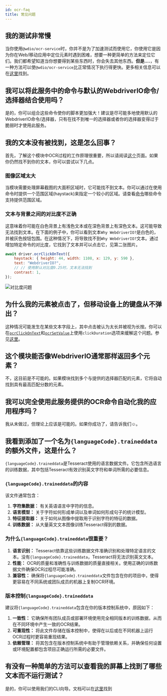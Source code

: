 ```yaml
---
id: ocr-faq
title: 常见问题
---
```


## 我的测试非常慢

当你使用`@wdio/ocr-service`时，你并不是为了加速测试而使用它，你使用它是因为你在Web/移动应用中定位元素时遇到困难，想要一种更简单的方法来定位它们。我们都希望知道当你想要得到某些东西时，你会失去其他东西。**但是....**，有一种方法可以使`@wdio/ocr-service`比正常情况下执行得更快。更多相关信息可以在[这里](./more-test-optimization)找到。

## 我可以将此服务中的命令与默认的WebdriverIO命令/选择器结合使用吗？

是的，你可以组合这些命令使你的脚本更加强大！建议是尽可能多地使用默认的WebdriverIO命令/选择器，只有在找不到唯一的选择器或者你的选择器变得过于脆弱时才使用此服务。

## 我的文本没有被找到，这是怎么回事？

首先，了解这个模块中OCR过程的工作原理很重要，所以请阅读[这个](./ocr-testing)页面。如果你仍然找不到你的文本，你可以尝试以下几点。

### 图像区域太大

当模块需要处理屏幕截图的大面积区域时，它可能找不到文本。你可以通过在使用命令时提供一个范围区域(haystack)来指定一个较小的区域。请查看[命令](./ocr-click-on-text)哪些命令支持提供范围区域。

### 文本与背景之间的对比度不正确

这意味着你可能在白色背景上有浅色文本或在深色背景上有深色文本。这可能导致无法找到文本。在下面的例子中，你可以看到文本`Why WebdriverIO?`是白色的，并被灰色按钮包围。在这种情况下，将导致找不到`Why WebdriverIO?`文本。通过增加特定命令的对比度，它找到了文本并可以点击它，见第二张图片。

```js
await driver.ocrClickOnText({
    haystack: { height: 44, width: 1108, x: 129, y: 590 },
    text: "WebdriverIO?",
    // // 使用默认对比度0.25时，文本无法找到
    contrast: 1,
});
```

![对比度问题](/img/ocr/increased-contrast.jpg)

## 为什么我的元素被点击了，但移动设备上的键盘从不弹出？

这种情况可能发生在某些文本字段上，其中点击被认为太长并被视为长按。你可以在[`ocrClickOnText`](./ocr-click-on-text)和[`ocrSetValue`](./ocr-set-value)上使用`clickDuration`选项来缓解这个问题。参见[这里](./ocr-click-on-text#options)。

## 这个模块能否像WebdriverIO通常那样返回多个元素？

不，这目前是不可能的。如果模块找到多个与提供的选择器匹配的元素，它将自动找到具有最高匹配分数的元素。

## 我可以完全使用此服务提供的OCR命令自动化我的应用程序吗？

我从未做过，但理论上应该是可能的。如果你成功了，请告诉我们☺️。

## 我看到添加了一个名为`{languageCode}.traineddata`的额外文件，这是什么？

`{languageCode}.traineddata`是Tesseract使用的语言数据文件。它包含所选语言的训练数据，其中包括Tesseract有效识别英文字符和单词所需的必要信息。

### `{languageCode}.traineddata`的内容

该文件通常包含：

1. **字符集数据：** 有关英语语言中字符的信息。
1. **语言模型：** 关于字符如何形成单词以及单词如何形成句子的统计模型。
1. **特征提取器：** 关于如何从图像中提取用于识别字符的特征的数据。
1. **训练数据：** 从大量英文文本图像训练Tesseract得到的数据。

### 为什么`{languageCode}.traineddata`很重要？

1. **语言识别：** Tesseract依靠这些训练数据文件准确识别和处理特定语言的文本。没有`{languageCode}.traineddata`，Tesseract将无法识别英文文本。
1. **性能：** OCR的质量和准确性与训练数据的质量直接相关。使用正确的训练数据文件确保OCR过程尽可能准确。
1. **兼容性：** 确保将`{languageCode}.traineddata`文件包含在你的项目中，使得更容易在不同系统或团队成员的机器上复制OCR环境。

### 版本控制`{languageCode}.traineddata`

建议将`{languageCode}.traineddata`包含在你的版本控制系统中，原因如下：

1. **一致性：** 它确保所有团队成员或部署环境使用完全相同版本的训练数据，从而在不同环境中产生一致的OCR结果。
1. **可重现性：** 将此文件存储在版本控制中，使得在以后或在不同机器上运行OCR过程时更容易重现结果。
1. **依赖管理：** 将其包含在版本控制系统中有助于管理依赖关系，并确保任何设置或环境配置都包含项目正确运行所需的必要文件。

## 有没有一种简单的方法可以查看我的屏幕上找到了哪些文本而不运行测试？

是的，你可以使用我们的CLI向导。文档可以在[这里](./cli-wizard)找到
